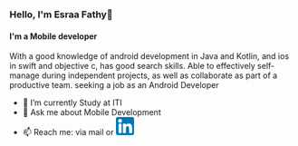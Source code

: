 

### Hello, I'm Esraa Fathy👋
#### I'm a Mobile developer 

With a good knowledge of android development in Java and Kotlin, and ios in swift and objective c, has good search skills.
Able to effectively self-manage during independent projects, as well as collaborate as part of a productive team.
seeking a job as an Android Developer

- 🔭 I’m currently Study at ITI
- 💬 Ask me about Mobile Development
- 📫 Reach me: via mail or [![LinkedIn](https://github.com/EsraaFathy/EsraaFathy/blob/main/images/linkedin%20(1).png)](https://www.linkedin.com/in/esraafathy1998/)

<!--
 - 🌱 I’m currently learning ... --
- 👯 I’m looking to collaborate on ...
- 🤔 I’m looking for help with ...
- -->

